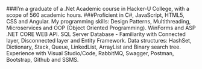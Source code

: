 
###I’m a graduate of a .Net Academic course in Hacker-U College, with a scope of 560 academic hours.
###Proficient in C#, JavaScript, HTML5, CSS and Angular.
My programming skills:
Design Patterns, Multithreading, Microservices and OOP (Object Oriented Programming).
WinForms and ASP .NET CORE WEB API.
SQL Server Database - Familiarity with Connected layer, Disconnected layer and Entity Framework.
Data structures: HashSet, Dictionary, Stack, Queue, LinkedList, ArrayList and Binary search tree.
Experience with Visual Studio/Code, RabbitMQ, Swagger, Postman, Bootstrap, Github and SSMS.

<!--
**NatiaSva/NatiaSva** is a ✨ _special_ ✨ repository because its `README.md` (this file) appears on your GitHub profile.

Here are some ideas to get you started:

- 🔭 I’m currently working on ...
- 🌱 I’m currently learning ...
- 👯 I’m looking to collaborate on ...
- 🤔 I’m looking for help with ...
- 💬 Ask me about ...
- 📫 nat25520@gmail.com
- 😄 Pronouns: ...
- ⚡ Fun fact: ...
-->

